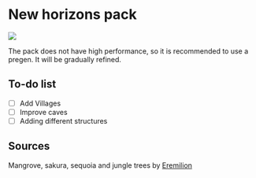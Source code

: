 # New horizons pack
![](https://i.imgur.com/MOlWYGP.jpg)

The pack does not have high performance, so it is recommended to use a pregen. It will be gradually refined.


## To-do list
- [ ] Add Villages
- [ ] Improve caves
- [ ] Adding different structures

## Sources
Mangrove, sakura, sequoia and jungle trees by [Eremilion](https://www.planetminecraft.com/member/eremilion/)